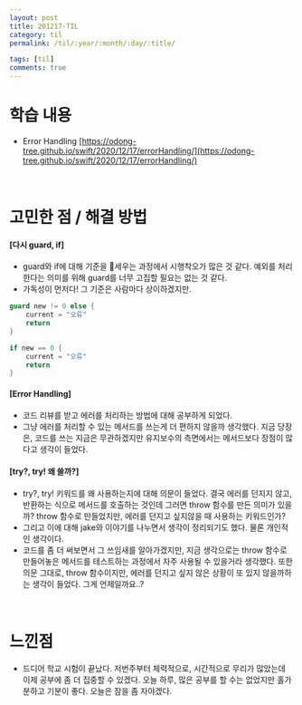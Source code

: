```yaml
---
layout: post
title: 201217-TIL
category: til
permalink: /til/:year/:month/:day/:title/

tags: [til]
comments: true
---
```


# 학습 내용
- Error Handling
[https://odong-tree.github.io/swift/2020/12/17/errorHandling/](https://odong-tree.github.io/swift/2020/12/17/errorHandling/)

<br>

# 고민한 점 / 해결 방법
#### [다시 guard, if]
- guard와 if에 대해 기준을 세우는 과정에서 시행착오가 많은 것 같다. 예외를 처리한다는 의미를 위해 guard를 너무 고집할 필요는 없는 것 같다.
- 가독성이 먼저다! 그 기준은 사람마다 상이하겠지만.

```swift
guard new != 0 else {
    current = "오류"
    return
}

if new == 0 {
    current = "오류"
    return
}

```

#### [Error Handling]
- 코드 리뷰를 받고 에러를 처리하는 방법에 대해 공부하게 되었다.
- 그냥 에러를 처리할 수 있는 메서드를 쓰는게 더 편하지 않을까 생각했다. 지금 당장은, 코드를 쓰는 지금은 무관하겠지만 유지보수의 측면에서는 메서드보다 장점이 많다고 생각이 들었다.

#### [try?, try! 왜 쓸까?]
- try?, try! 키워드를 왜 사용하는지에 대해 의문이 들었다. 결국 에러를 던지지 않고, 반환하는 식으로 메서드를 호출하는 것인데 그러면 throw 함수를 만든 의미가 있을까? throw 함수로 만들었지만, 에러를 던지고 싶지않을 때 사용하는 키워드인가?
- 그리고 이에 대해 jake와 이야기를 나누면서 생각이 정리되기도 했다. 물론 개인적인 생각이다.
- 코드를 좀 더 써보면서 그 쓰임새를 알아가겠지만, 지금 생각으로는 throw 함수로 만들어놓은 메서드를 테스트하는 과정에서 자주 사용될 수 있을거라 생각했다. 또한 의문 그대로, throw 함수이지만, 에러를 던지고 싶지 않은 상황이 또 있지 않을까하는 생각이 들었다. 그게 언제일까요..?
<br>

# 느낀점
- 드디어 학교 시험이 끝났다. 저번주부터 체력적으로, 시간적으로 무리가 많았는데 이제 공부에 좀 더 집중할 수 있겠다. 오늘 하루, 많은 공부를 할 수는 없었지만 홀가분하고 기분이 좋다. 오늘은 잠을 좀 자야겠다.
